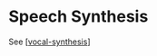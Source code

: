 # Speech Synthesis

See [[vocal-synthesis]]

[//begin]: # "Autogenerated link references for markdown compatibility"
[vocal-synthesis]: vocal-synthesis "vocal synthesis"
[//end]: # "Autogenerated link references"